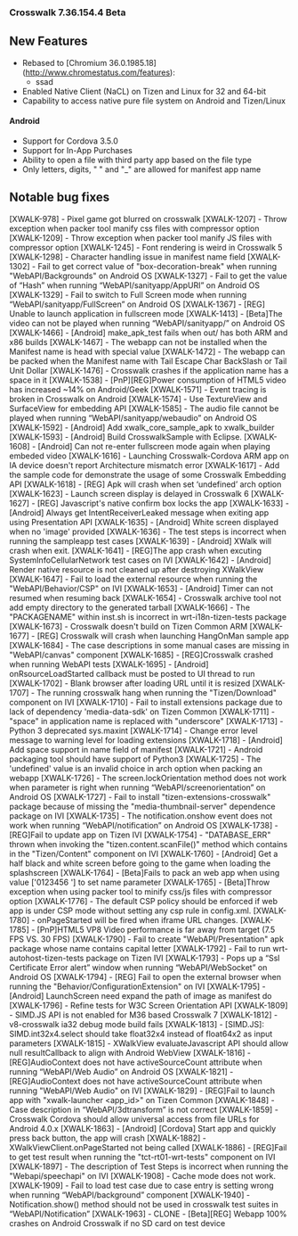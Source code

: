 ### Crosswalk 7.36.154.4 Beta

## New Features

* Rebased to [Chromium 36.0.1985.18] (http://www.chromestatus.com/features):
   * ssad
* Enabled Native Client (NaCL) on Tizen and Linux for 32 and 64-bit
* Capability to access native pure file system on Android and Tizen/Linux

#### Android

* Support for Cordova 3.5.0
* Support for In-App Purchases 
* Ability to open a file with third party app based on the file type
* Only letters, digits, " " and "_" are allowed for manifest app name

## Notable bug fixes

[XWALK-978] - Pixel game got blurred on crosswalk
[XWALK-1207] - Throw exception when packer tool manify css files with compressor option
[XWALK-1209] - Throw exception when packer tool manify JS files with compressor option
[XWALK-1245] - Font rendering is weird in Crosswalk 5
[XWALK-1298] - Character handling issue in manifest name field
[XWALK-1302] - Fail to get correct value of "box-decoration-break" when running "WebAPI/Backgrounds" on Android OS
[XWALK-1327] - Fail to get the value of “Hash” when running “WebAPI/sanityapp/AppURI” on Android OS
[XWALK-1329] - Fail to switch to Full Screen mode when running “WebAPI/sanityapp/FullScreen” on Android OS
[XWALK-1367] - [REG] Unable to launch application in fullscreen mode
[XWALK-1413] - [Beta]The video can not be played when running “WebAPI/sanityapp/” on Android OS
[XWALK-1466] - [Android] make_apk_test fails when out/ has both ARM and x86 builds
[XWALK-1467] - The webapp can not be installed when the Manifest name is head with special value
[XWALK-1472] - The webapp can be packed when the Manifest name with Tail Escape Char BackSlash or Tail Unit Dollar
[XWALK-1476] - Crosswalk crashes if the application name has a space in it
[XWALK-1538] - [PnP][REG]Power consumption of HTML5 video has increased ~14% on Android/Geek
[XWALK-1571] - Event tracing is broken in Crosswalk on Android
[XWALK-1574] - Use TextureView and SurfaceView for embedding API
[XWALK-1585] - The audio file cannot be played when running “WebAPI/sanityapp/webaudio” on Android OS
[XWALK-1592] - [Android] Add xwalk_core_sample_apk to xwalk_builder
[XWALK-1593] - [Android] Build CrosswalkSample with Eclipse.
[XWALK-1608] - [Android] Can not re-enter fullscreen mode again when playing embeded video
[XWALK-1616] - Launching Crosswalk-Cordova ARM app on IA device doesn't report Architecture mismatch error
[XWALK-1617] - Add the sample code for demonstrate the usage of some Crosswalk Embedding API
[XWALK-1618] - [REG] Apk will crash when set ‘undefined’ arch option
[XWALK-1623] - Launch screen display is delayed in Crosswalk 6
[XWALK-1627] - [REG] Javascript's native confirm box locks the app
[XWALK-1633] - [Android] Always get IntentReceiverLeaked message when exiting app using Presentation API
[XWALK-1635] - [Android] White screen displayed when no 'image' provided
[XWALK-1636] - The test steps is incorrect when running the sampleapp test cases
[XWALK-1639] - [Android] XWalk will crash when exit.
[XWALK-1641] - [REG]The app crash when excuting SystemInfoCellularNetwork test cases on IVI
[XWALK-1642] - [Android] Render native resource is not cleaned up after destroying XWalkView
[XWALK-1647] - Fail to load the external resource when running the "WebAPI/Behavior/CSP" on IVI
[XWALK-1653] - [Android] Timer can not resumed when resuming back
[XWALK-1654] - Crosswalk archive tool not add empty directory to the generated tarball
[XWALK-1666] - The "PACKAGENAME" within inst.sh is incorrect in wrt-i18n-tizen-tests package
[XWALK-1673] - Crosswalk doesn't build on Tizen Common ARM
[XWALK-1677] - [REG] Crosswalk will crash when launching HangOnMan sample app
[XWALK-1684] - The case descriptions in some manual cases are missing in "WebAPI/canvas" component
[XWALK-1685] - [REG]Crosswalk crashed when running WebAPI tests
[XWALK-1695] - [Android] onRsourceLoadStarted callback must be posted to UI thread to run
[XWALK-1702] - Blank browser after loading URL until it is resized
[XWALK-1707] - The running crosswalk hang when running the "Tizen/Download" component on IVI
[XWALK-1710] - Fail to install extensions package due to lack of dependency 'media-data-sdk' on Tizen Common
[XWALK-1711] - "space" in application name is replaced with "underscore"
[XWALK-1713] - Python 3 deprecated sys.maxint
[XWALK-1714] - Change error level message to warning level for loading extensions
[XWALK-1718] - [Android] Add space support in name field of manifest
[XWALK-1721] - Android packaging tool should have support of Python3
[XWALK-1725] - The 'undefined' value is an invalid choice in arch option when packing an webapp
[XWALK-1726] - The screen.lockOrientation method does not work when parameter is right when running “WebAPI/screenorientation” on Android OS
[XWALK-1727] - Fail to install "tizen-extensions-crosswalk" package because of missing the "media-thumbnail-server" dependence package on IVI
[XWALK-1735] - The notification.onshow event does not work when running “WebAPI/notification” on Android OS
[XWALK-1738] - [REG]Fail to update app on Tizen IVI
[XWALK-1754] - "DATABASE_ERR" thrown when invoking the "tizen.content.scanFile()" method which contains in the "Tizen/Content" component on IVI
[XWALK-1760] - [Android] Get a half black and white screen before going to the game when loading the splashscreen
[XWALK-1764] - [Beta]Fails to pack an web app when using value ['0123456 '] to set name parameter
[XWALK-1765] - [Beta]Throw exception when using packer tool to minify css/js files with compressor option
[XWALK-1776] - The default CSP policy should be enforced if web app is under CSP mode without setting any csp rule in config.xml.
[XWALK-1780] - onPageStarted will be fired when iframe URL changes.
[XWALK-1785] - [PnP]HTML5 VP8 Video performance is far away from target (7.5 FPS VS. 30 FPS)
[XWALK-1790] - Fail to create "WebAPI/Presentation" apk package whose name contains capital letter
[XWALK-1792] - Fail to run wrt-autohost-tizen-tests package on Tizen IVI
[XWALK-1793] - Pops up a “Ssl Certificate Error alert” window when running “WebAPI/WebSocket” on Android OS
[XWALK-1794] - [REG] Fail to open the external browser when running the "Behavior/ConfigurationExtension" on IVI
[XWALK-1795] - [Android] LaunchScreen need expand the path of image as manifest do
[XWALK-1796] - Refine tests for W3C Screen Orientation API
[XWALK-1809] - SIMD.JS API is not enabled for M36 based Crosswalk 7
[XWALK-1812] - v8-crosswalk ia32 debug mode build fails
[XWALK-1813] - [SIMD.JS]: SIMD.int32x4.select should take float32x4 instead of float64x2 as input parameters
[XWALK-1815] - XWalkView evaluateJavascript API should allow null resultCallback to align with Android WebView
[XWALK-1816] - [REG]AudioContext does not have activeSourceCount attribute when running “WebAPI/Web Audio” on Android OS
[XWALK-1821] - [REG]AudioContext does not have activeSourceCount attribute when running "WebAPI/Web Audio" on IVI
[XWALK-1829] - [REG]Fail to launch app with "xwalk-launcher <app_id>" on Tizen Common
[XWALK-1848] - Case description in “WebAPI/3dtransform” is not correct
[XWALK-1859] - Crosswalk Cordova should allow universal access from file URLs for Android 4.0.x
[XWALK-1863] - [Android] [Cordova] Start app and quickly press back button, the app will crash
[XWALK-1882] - XWalkViewClient.onPageStarted not being called
[XWALK-1886] - [REG]Fail to get test result when running the "tct-rt01-wrt-tests" component on IVI
[XWALK-1897] - The description of Test Steps is incorrect when running the "Webapi/speechapi" on IVI
[XWALK-1908] - Cache mode does not work.
[XWALK-1909] - Fail to load test case due to case entry is setting wrong when running “WebAPI/background” component
[XWALK-1940] - Notification.show() method should not be used in crosswalk test suites in “WebAPI/Notification”
[XWALK-1963] - CLONE - [Beta][REG] Webapp 100% crashes on Android Crosswalk if no SD card on test device
